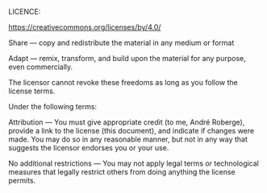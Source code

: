 LICENCE:

https://creativecommons.org/licenses/by/4.0/

Share — copy and redistribute the material in any medium or format

Adapt — remix, transform, and build upon the material for any purpose, even commercially.

The licensor cannot revoke these freedoms as long as you follow the license terms.

Under the following terms:

Attribution — You must give appropriate credit (to me, André Roberge),
provide a link to the license (this document),
and indicate if changes were made.
You may do so in any reasonable manner,
but not in any way that suggests the licensor endorses you or your use.

No additional restrictions —
You may not apply legal terms or technological measures that
legally restrict others from doing anything the license permits.
